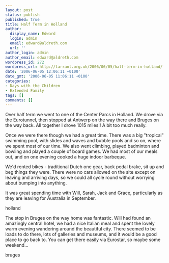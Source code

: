 ```yaml
---
layout: post
status: publish
published: true
title: Half Term in Holland
author:
  display_name: Edward
  login: admin
  email: edward@aldreth.com
  url: ''
author_login: admin
author_email: edward@aldreth.com
wordpress_id: 272
wordpress_url: http://tarrant.org.uk/2006/06/05/half-term-in-holland/
date: '2006-06-05 12:06:11 +0100'
date_gmt: '2006-06-05 11:06:11 +0100'
categories:
- Days with the Children
- Extended Family
tags: []
comments: []
---
```


Over half term we went to one of the Center Parcs in Holland. We drove
via the Eurotunnel, then stopped at Antwerp on the way there and Bruges
on the way back. All together I drove 1015 miles!! A bit too much
really.

Once we were there though we had a great time. There was a big
\"tropical\" swimming pool, with slides and waves and bubble pools and
so on, where we spent most of our time. We also went climbing, played
badminton and bowling and played a couple of board games. We had most of
our meals out, and on one evening cooked a huge indoor barbeque.

We\'d rented bikes - traditional Dutch one gear, back pedal brake, sit
up and beg things they were. There were no cars allowed on the site
except on leaving and arriving days, so we could all cycle round without
worrying about bumping into anything.

It was great spending time with Will, Sarah, Jack and Grace,
particularly as they are leaving for Australia in September.

<wpg2>holland</wpg2>

The stop in Bruges on the way home was fantastic. Will had found an
amazingly central hotel, we had a nice Italian meal and spent the lovely
warm evening wandering around the beautiful city. There seemed to be
loads to do there, lots of galleries and museums, and it would be a good
place to go back to. You can get there easily via Eurostar, so maybe
some weekend...

<wpg2>bruges</wpg2>

